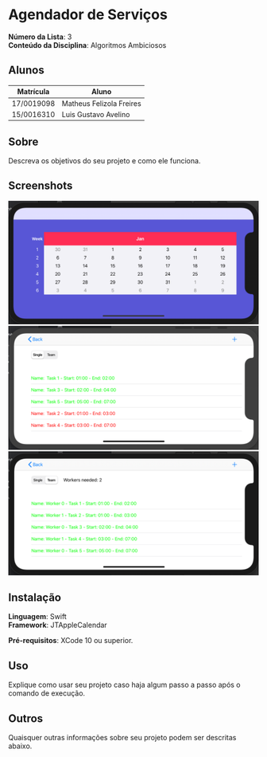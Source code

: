 # Agendador de Serviços

**Número da Lista**: 3<br>
**Conteúdo da Disciplina**: Algoritmos Ambiciosos<br>

## Alunos
|Matrícula | Aluno |
| -- | -- |
| 17/0019098  |  Matheus Felizola Freires |
| 15/0016310  |  Luis Gustavo Avelino |

## Sobre 
Descreva os objetivos do seu projeto e como ele funciona. 

## Screenshots
![calendar view](screenshots/calendar.png)
![single person view](screenshots/single.png)
![team view](screenshots/team.png)

## Instalação 
**Linguagem**: Swift<br>
**Framework**: JTAppleCalendar<br>

**Pré-requisitos**: XCode 10 ou superior.

## Uso 
Explique como usar seu projeto caso haja algum passo a passo após o comando de execução.

## Outros 
Quaisquer outras informações sobre seu projeto podem ser descritas abaixo.




